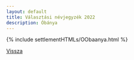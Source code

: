 ```yaml
---
layout: default
title: Választási névjegyzék 2022
description: Óbánya
---
```


{% include settlementHTMLs/OObaanya.html %}

[Vissza](./)